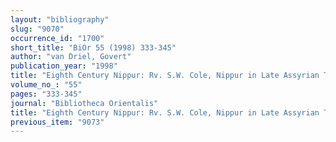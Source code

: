 ```yaml
---
layout: "bibliography"
slug: "9070"
occurrence_id: "1700"
short_title: "BiOr 55 (1998) 333-345"
author: "van Driel, Govert"
publication_year: "1998"
title: "Eighth Century Nippur: Rv. S.W. Cole, Nippur in Late Assyrian Times (SAAS IV, 1996) and Rv. S.W. Cole, Nippur IV. the Early Neo-Babylonian Governor´s Archive from Nippur (OIP 144, 1996)"
volume_no_: "55"
pages: "333-345"
journal: "Bibliotheca Orientalis"
title: "Eighth Century Nippur: Rv. S.W. Cole, Nippur in Late Assyrian Times (SAAS IV, 1996) and Rv. S.W. Cole, Nippur IV. the Early Neo-Babylonian Governor´s Archive from Nippur (OIP 144, 1996)"
previous_item: "9073"
---
```

